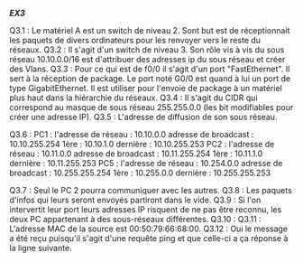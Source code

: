  

**_EX3_**

Q3.1 : Le matériel A est un switch de niveau 2. Sont but est de réceptionnait les paquets de divers ordinateurs pour les renvoyer vers le reste du réseaux.
Q3.2 : Il s'agit d'un switch de niveau 3. Son rôle vis à vis du sous réseau 10.10.0.0/16 est d'attribuer des adresses ip du sous réseau et créer des Vlans.
Q3.3 : Pour ce qui est de f0/0 il s'agit d'un port "FastEthernet". Il sert à la réception de package. Le port noté G0/0 est quand à lui un port de type GigabitEthernet. Il est utiliser pour l'envoie de package à un matériel plus haut dans la hiérarchie du réseaux.
Q3.4 : Il s'agit du CIDR qui correspond au masque de sous réseau 255.255.0.0 (les bit modifiables pour créer une adresse IP).
Q3.5 : L'adresse de diffusion de son sous réseau.

Q3.6 : PC1 : l'adresse de réseau : 10.10.0.0 adresse de broadcast : 10.10.255.254 1ère : 10.10.1.0 dernière : 10.10.255.253
       PC2 : l'adresse de réseau : 10.11.0.0 adresse de broadcast : 10.11.255.254 1ère : 10.11.1.0 dernière : 10.11.255.253
       PC5 : l'adresse de réseau : 10.254.0.0 adresse de broadcast : 10.255.255.254 1ère : 10.255.0.0 dernière : 10.255.255.253
       
Q3.7 : Seul le PC 2 pourra communiquer avec les autres.
Q3.8 : Les paquets d'infos qui leurs seront envoyés partiront dans le vide.
Q3.9 : Si l'on intervertit leur port leurs adresses IP risquent de ne pas être reconnu, les deux PC appartenant à des sous-réseaux différentes.
Q3.10 : 
Q3.11 : L'adresse MAC de la source est 00:50:79:66:68:00.
Q3.12 : Oui le message a été reçu puisqu'il s'agit d'une requête ping et que celle-ci a ça réponse à la ligne suivante.
